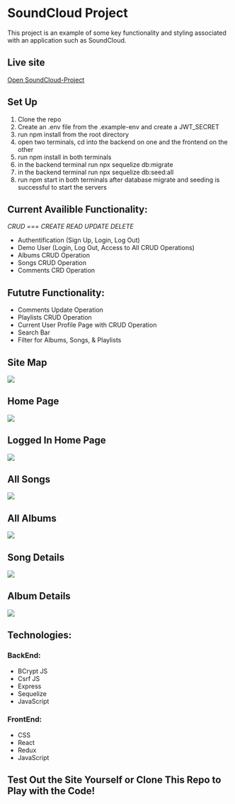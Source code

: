 # SoundCloud Project

This project is an example of some key functionality and styling associated with an application such as SoundCloud.


## Live site
[Open SoundCloud-Project](https://soundcloud-project-ov95.onrender.com/)

## Set Up
1) Clone the repo
2) Create an .env file from the .example-env and create a JWT_SECRET
3) run npm install from the root directory
4) open two terminals, cd into the backend on one and the frontend on the other
5) run npm install in both terminals
6) in the backend terminal run npx sequelize db:migrate 
7) in the backend terminal run npx sequelize db:seed:all
8) run npm start in both terminals after database migrate and seeding is successful to start the servers 

## Current Availible Functionality:

*CRUD === CREATE READ UPDATE DELETE*

* Authentification (Sign Up, Login, Log Out)
* Demo User (Login, Log Out, Access to All CRUD Operations)
* Albums CRUD Operation
* Songs CRUD Operation
* Comments CRD Operation

## Fututre Functionality:

* Comments Update Operation 
* Playlists CRUD Operation
* Current User Profile Page with CRUD Operation
* Search Bar
* Filter for Albums, Songs, & Playlists

## Site Map

<img src=https://res.cloudinary.com/dymmlu1dw/image/upload/v1662835317/soundcloud/Sitemap_iue9ms.jpg>

## Home Page

<img src=https://res.cloudinary.com/dymmlu1dw/image/upload/v1662834273/soundcloud/SplashPageSoundCloud1_gm9vay.png>

## Logged In Home Page

<img src=https://res.cloudinary.com/dymmlu1dw/image/upload/v1662834279/soundcloud/LoggedInSplashSoundCloud1_aua64d.png>

## All Songs

<img src=https://res.cloudinary.com/dymmlu1dw/image/upload/v1662834286/soundcloud/AllSongsSoundCloud1_pkmfkk.png>

## All Albums

<img src=https://res.cloudinary.com/dymmlu1dw/image/upload/v1662844927/soundcloud/AllAlbumsSoundCloud3_kafdy0.png>

## Song Details

<img src=https://res.cloudinary.com/dymmlu1dw/image/upload/v1662834303/soundcloud/SongDetailsSoundCloud1_iunhfu.png>

## Album Details

<img src=https://res.cloudinary.com/dymmlu1dw/image/upload/v1662834312/soundcloud/AlbumDetailsSoundCloud1_ck8oxn.png>

## Technologies:

### BackEnd: 
* BCrypt JS
* Csrf JS
* Express
* Sequelize 
* JavaScript

### FrontEnd:
* CSS
* React
* Redux
* JavaScript


## Test Out the Site Yourself or Clone This Repo to Play with the Code!


